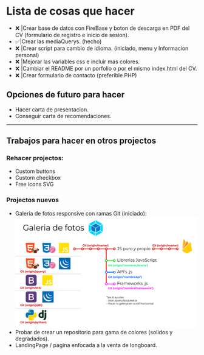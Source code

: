 # Lista de cosas que hacer
- ❌ |Crear base de datos con FireBase y boton de descarga en PDF del CV (formulario de registro e inicio de sesion).
- ✅|Crear las mediaQuerys. (hecho)
- ❌ |Crear script para cambio de idioma. (iniciado, menu y Informacion personal)
- ❌ |Mejorar las variables css e incluir mas colores.
- ❌ |Cambiar el README por un porfolio o por el mismo index.html del CV.
- ❌ |Crear formulario de contacto (preferible PHP)

## Opciones de futuro para hacer
- Hacer carta de presentacion.
- Conseguir carta de recomendaciones.
---
## Trabajos para hacer en otros projectos
### Rehacer projectos:
- Custom buttons
- Custom checkbox
- Free icons SVG
  
### Projectos nuevos
- Galeria de fotos responsive con ramas Git (iniciado): 
  ![Texto alternativo](archives/mapa.jpg)
- Probar de crear un repositorio para gama de colores (solidos y degradados).
- LandingPage / pagina enfocada a la venta de longboard.
